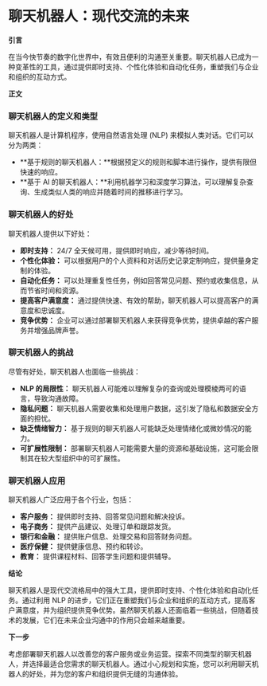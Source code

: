 # 聊天机器人：现代交流的未来

**引言**

在当今快节奏的数字化世界中，有效且便利的沟通至关重要。聊天机器人已成为一种变革性的工具，通过提供即时支持、个性化体验和自动化任务，重塑我们与企业和组织的互动方式。

**正文**

### 聊天机器人的定义和类型

聊天机器人是计算机程序，使用自然语言处理 (NLP) 来模拟人类对话。它们可以分为两类：

- **基于规则的聊天机器人：**根据预定义的规则和脚本进行操作，提供有限但快速的响应。
- **基于 AI 的聊天机器人：**利用机器学习和深度学习算法，可以理解复杂查询、生成类似人类的响应并随着时间的推移进行学习。

### 聊天机器人的好处

聊天机器人提供以下好处：

- **即时支持：** 24/7 全天候可用，提供即时响应，减少等待时间。
- **个性化体验：** 可以根据用户的个人资料和对话历史记录定制响应，提供量身定制的体验。
- **自动化任务：** 可以处理重复性任务，例如回答常见问题、预约或收集信息，从而节省时间和资源。
- **提高客户满意度：** 通过提供快速、有效的帮助，聊天机器人可以提高客户的满意度和忠诚度。
- **竞争优势：** 企业可以通过部署聊天机器人来获得竞争优势，提供卓越的客户服务并增强品牌声誉。

### 聊天机器人的挑战

尽管有好处，聊天机器人也面临一些挑战：

- **NLP 的局限性：** 聊天机器人可能难以理解复杂的查询或处理模棱两可的语言，导致沟通故障。
- **隐私问题：** 聊天机器人需要收集和处理用户数据，这引发了隐私和数据安全方面的担忧。
- **缺乏情绪智力：** 基于规则的聊天机器人可能缺乏处理情绪化或微妙情况的能力。
- **可扩展性限制：** 部署聊天机器人可能需要大量的资源和基础设施，这可能会限制其在较大型组织中的可扩展性。

### 聊天机器人应用

聊天机器人广泛应用于各个行业，包括：

- **客户服务：** 提供即时支持、回答常见问题和解决投诉。
- **电子商务：** 提供产品建议、处理订单和跟踪发货。
- **银行和金融：** 提供账户信息、处理交易和回答财务问题。
- **医疗保健：** 提供健康信息、预约和转诊。
- **教育：** 提供课程材料、回答学生问题和提供辅导。

**结论**

聊天机器人是现代交流格局中的强大工具，提供即时支持、个性化体验和自动化任务。通过利用 NLP 的进步，它们正在重塑我们与企业和组织的互动方式，提高客户满意度，并为组织提供竞争优势。虽然聊天机器人还面临着一些挑战，但随着技术的发展，它们在未来企业沟通中的作用只会越来越重要。

**下一步**

考虑部署聊天机器人以改善您的客户服务或业务运营。探索不同类型的聊天机器人，并选择最适合您需求的聊天机器人。通过小心规划和实施，您可以利用聊天机器人的好处，并为您的客户和组织提供无缝的沟通体验。
